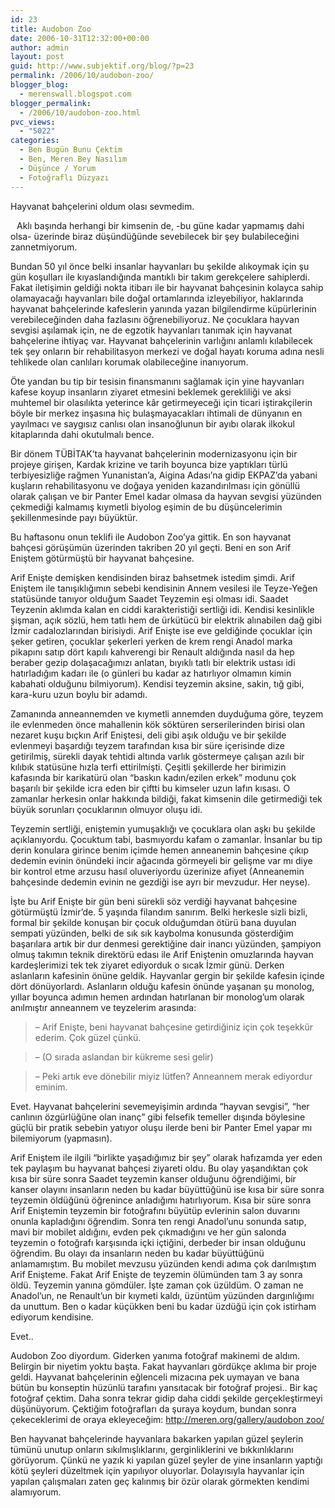 ```yaml
---
id: 23
title: Audobon Zoo
date: 2006-10-31T12:32:00+00:00
author: admin
layout: post
guid: http://www.subjektif.org/blog/?p=23
permalink: /2006/10/audobon-zoo/
blogger_blog:
  - merenswall.blogspot.com
blogger_permalink:
  - /2006/10/audobon-zoo.html
pvc_views:
  - "5022"
categories:
  - Ben Bugün Bunu Çektim
  - Ben, Meren Bey Nasılım
  - Düşünce / Yorum
  - Fotoğraflı Düzyazı
---
```

Hayvanat bahçelerini oldum olası sevmedim.

<img style="margin: 0pt 10px 10px 0pt; float: left;" src="http://meren.org/blog/uploaded_images/fl-799581.jpg" border="0" alt="" />

Aklı başında herhangi bir kimsenin de, -bu güne kadar yapmamış dahi olsa- üzerinde biraz düşündüğünde sevebilecek bir şey bulabileceğini zannetmiyorum.

Bundan 50 yıl önce belki insanlar hayvanları bu şekilde alıkoymak için şu gün koşulları ile kıyaslandığında mantıklı bir takım gerekçelere sahiplerdi. Fakat iletişimin geldiği nokta itibarı ile bir hayvanat bahçesinin kolayca sahip olamayacağı hayvanları bile doğal ortamlarında izleyebiliyor, haklarında hayvanat bahçelerinde kafeslerin yanında yazan bilgilendirme küpürlerinin verebileceğinden daha fazlasını öğrenebiliyoruz. Ne çocuklara hayvan sevgisi aşılamak için, ne de egzotik hayvanları tanımak için hayvanat bahçelerine ihtiyaç var. Hayvanat bahçelerinin varlığını anlamlı kılabilecek tek şey onların bir rehabilitasyon merkezi ve doğal hayatı koruma adına nesli tehlikede olan canlıları korumak olabileceğine inanıyorum.

Öte yandan bu tip bir tesisin finansmanını sağlamak için yine hayvanları kafese koyup insanların ziyaret etmesini beklemek gerekliliği ve aksi muhtemel bir olasılıkta yeterince kâr getirmeyeceği için ticari iştirakçilerin böyle bir merkez inşasına hiç bulaşmayacakları ihtimali de dünyanın en yayılmacı ve saygısız canlısı olan insanoğlunun bir ayıbı olarak ilkokul kitaplarında dahi okutulmalı bence.

Bir dönem TÜBİTAK&#8217;ta hayvanat bahçelerinin modernizasyonu için bir projeye girişen, Kardak krizine ve tarih boyunca bize yaptıkları türlü terbiyesizliğe rağmen Yunanistan&#8217;a, Aigina Adası&#8217;na gidip EKPAZ&#8217;da yabani kuşların rehabilitasyonu ve doğaya yeniden kazandırılması için gönüllü olarak çalışan ve bir Panter Emel kadar olmasa da hayvan sevgisi yüzünden çekmediği kalmamış kıymetli biyolog eşimin de bu düşüncelerimin şekillenmesinde payı büyüktür.

Bu haftasonu onun teklifi ile Audobon Zoo&#8217;ya gittik. En son hayvanat bahçesi görüşümün üzerinden takriben 20 yıl geçti. Beni en son Arif Eniştem götürmüştü bir hayvanat bahçesine.

Arif Enişte demişken kendisinden biraz bahsetmek istedim şimdi. Arif Eniştem ile tanışıklığımın sebebi kendisinin Annem vesilesi ile Teyze-Yeğen statüsünde tanıyor olduğum Saadet Teyzemin eşi olması idi. Saadet Teyzenin aklımda kalan en ciddi karakteristiği sertliği idi. Kendisi kesinlikle şişman, açık sözlü, hem tatlı hem de ürkütücü bir elektrik alınabilen dağ gibi İzmir cadalozlarından birisiydi. Arif Enişte ise eve geldiğinde çocuklar için şeker getiren, çocuklar şekerleri yerken de krem rengi Anadol marka pikapını satıp dört kapılı kahverengi bir Renault aldığında nasıl da hep beraber gezip dolaşacağımızı anlatan, bıyıklı tatlı bir elektrik ustası idi hatırladığım kadarı ile (o günleri bu kadar az hatırlıyor olmamın kimin kabahati olduğunu bilmiyorum). Kendisi teyzemin aksine, sakin, tığ gibi, kara-kuru uzun boylu bir adamdı.

Zamanında anneannemden ve kıymetli annemden duyduğuma göre, teyzem ile evlenmeden önce mahallenin kök söktüren serserilerinden birisi olan nezaret kuşu bıçkın Arif Eniştesi, deli gibi aşık olduğu ve bir şekilde evlenmeyi başardığı teyzem tarafından kısa bir süre içerisinde dize getirilmiş, sürekli dayak tehtidi altında varlık göstermeye çalışan azılı bir kılıbık statüsüne hızla terfi ettirilmişti. Çeşitli şekillerde her birimizin kafasında bir karikatürü olan &#8220;baskın kadın/ezilen erkek&#8221; modunu çok başarılı bir şekilde icra eden bir çiftti bu kimseler uzun lafın kısası. O zamanlar herkesin onlar hakkında bildiği, fakat kimsenin dile getirmediği tek büyük sorunları çocuklarının olmuyor oluşu idi.

Teyzemin sertliği, eniştemin yumuşaklığı ve çocuklara olan aşkı bu şekilde açıklanıyordu. Çocuktum tabi, basmıyordu kafam o zamanlar. İnsanlar bu tip derin konulara girince benim içimde hemen anneanemin bahçesine çıkıp dedemin evinin önündeki incir ağacında görmeyeli bir gelişme var mı diye bir kontrol etme arzusu hasıl oluveriyordu üzerinize afiyet (Anneanemin bahçesinde dedemin evinin ne gezdiği ise ayrı bir mevzudur. Her neyse).

İşte bu Arif Enişte bir gün beni sürekli söz verdiği hayvanat bahçesine götürmüştü İzmir&#8217;de. 5 yaşında filandım sanırım. Belki herkesle sizli bizli, formal bir şekilde konuşan bir çocuk olduğumdan ötürü bana duyulan sempati yüzünden, belki de sık sık kaybolma konusunda gösterdiğim başarılara artık bir dur denmesi gerektiğine dair inancı yüzünden, şampiyon olmuş takımın teknik direktörü edası ile Arif Eniştenin omuzlarında hayvan kardeşlerimizi tek tek ziyaret ediyorduk o sıcak İzmir günü. Derken aslanların kafesinin önüne geldik. Hayvanlar gergin bir şekilde kafesin içinde dört dönüyorlardı. Aslanların olduğu kafesin önünde yaşanan şu monolog, yıllar boyunca adımın hemen ardından hatırlanan bir monolog&#8217;um olarak anılmıştır anneannem ve teyzelerim arasında:

> &#8211; Arif Enişte, beni hayvanat bahçesine getirdiğiniz için çok teşekkür ederim. Çok güzel çünkü.
  
> &#8211; (O sırada aslandan bir kükreme sesi gelir)
  
> &#8211; Peki artık eve dönebilir miyiz lütfen? Anneannem merak ediyordur eminim.

Evet. Hayvanat bahçelerini sevemeyişimin ardında &#8220;hayvan sevgisi&#8221;, &#8220;her canlının özgürlüğüne olan inanç&#8221; gibi felsefik temeller dışında böylesine güçlü bir pratik sebebin yatıyor oluşu ilerde beni bir Panter Emel yapar mı bilemiyorum (yapmasın).

Arif Eniştem ile ilgili &#8220;birlikte yaşadığımız bir şey&#8221; olarak hafızamda yer eden tek paylaşım bu hayvanat bahçesi ziyareti oldu. Bu olay yaşandıktan çok kısa bir süre sonra Saadet teyzemin kanser olduğunu öğrendiğimi, bir kanser olayını insanların neden bu kadar büyüttüğünü ise kısa bir süre sonra teyzemin öldüğünü öğrenince anladığımı hatırlıyorum. Kısa bir süre sonra Arif Eniştemin teyzemin bir fotoğrafını büyütüp evlerinin salon duvarını onunla kapladığını öğrendim. Sonra ten rengi Anadol&#8217;unu sonunda satıp, mavi bir mobilet aldığını, evden pek çıkmadığını ve her gün salonda teyzemin o fotoğrafı karşısında içki içtiğini, derbeder bir insan olduğunu öğrendim. Bu olayı da insanların neden bu kadar büyüttüğünü anlamamıştım. Bu mobilet mevzusu yüzünden kendi adıma çok darılmıştım Arif Enişteme. Fakat Arif Enişte de teyzemin ölümünden tam 3 ay sonra öldü. Teyzemin yanına gömdüler. İşte zaman çok üzüldüm. O zaman ne Anadol&#8217;un, ne Renault&#8217;un bir kıymeti kaldı, üzüntüm yüzünden dargınlığımı da unuttum. Ben o kadar küçükken beni bu kadar üzdüğü için çok istirham ediyorum kendisine.

Evet..

Audobon Zoo diyordum. Giderken yanıma fotoğraf makinemi de aldım. Belirgin bir niyetim yoktu başta. Fakat hayvanları gördükçe aklıma bir proje geldi. Hayvanat bahçelerinin eğlenceli mizacına pek uymayan ve bana bütün bu konseptin hüzünlü tarafını yansıtacak bir fotoğraf projesi.. Bir kaç fotoğraf çektim. Daha sonra tekrar gidip daha ciddi şekilde gerçekleştirmeyi düşünüyorum. Çektiğim fotoğrafları da şuraya koydum, bundan sonra çekeceklerimi de oraya ekleyeceğim: [http://meren.org/gallery/audobon zoo/](http://meren.org/gallery/audobon%20zoo/)

Ben hayvanat bahçelerinde hayvanlara bakarken yapılan güzel şeylerin tümünü unutup onların sıkılmışlıklarını, gerginliklerini ve bıkkınlıklarını görüyorum. Çünkü ne yazık ki yapılan güzel şeyler de yine insanların yaptığı kötü şeyleri düzeltmek için yapılıyor oluyorlar. Dolayısıyla hayvanlar için yapılan çalışmaları zaten geç kalınmış bir özür olarak görmekten kendimi alamıyorum.